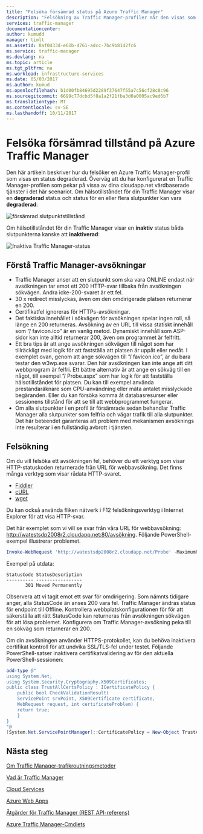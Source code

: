 ```yaml
---
title: "Felsöka försämrad status på Azure Traffic Manager"
description: "Felsökning av Traffic Manager-profiler när den visas som försämrad status."
services: traffic-manager
documentationcenter: 
author: kumudd
manager: timlt
ms.assetid: 8af0433d-e61b-4761-adcc-7bc9b8142fc6
ms.service: traffic-manager
ms.devlang: na
ms.topic: article
ms.tgt_pltfrm: na
ms.workload: infrastructure-services
ms.date: 05/03/2017
ms.author: kumud
ms.openlocfilehash: b1d00fb84695d2289f37647f55a7c56cf28c8c96
ms.sourcegitcommit: 6699c77dcbd5f8a1a2f21fba3d0a0005ac9ed6b7
ms.translationtype: MT
ms.contentlocale: sv-SE
ms.lasthandoff: 10/11/2017
---
```

# <a name="troubleshooting-degraded-state-on-azure-traffic-manager"></a>Felsöka försämrad tillstånd på Azure Traffic Manager

Den här artikeln beskriver hur du felsöker en Azure Traffic Manager-profil som visas en status degraderad. Överväg att du har konfigurerat en Traffic Manager-profilen som pekar på vissa av dina cloudapp.net värdbaserade tjänster i det här scenariot. Om hälsotillståndet för din Traffic Manager visar en **degraderad** status och status för en eller flera slutpunkter kan vara **degraderad**:

![försämrad slutpunktstillstånd](./media/traffic-manager-troubleshooting-degraded/traffic-manager-degradedifonedegraded.png)

Om hälsotillståndet för din Traffic Manager visar en **inaktiv** status båda slutpunkterna kanske att **inaktiverad**:

![Inaktiva Traffic Manager-status](./media/traffic-manager-troubleshooting-degraded/traffic-manager-inactive.png)

## <a name="understanding-traffic-manager-probes"></a>Förstå Traffic Manager-avsökningar

* Traffic Manager anser att en slutpunkt som ska vara ONLINE endast när avsökningen tar emot ett 200 HTTP-svar tillbaka från avsökningen sökvägen. Andra icke-200-svaret är ett fel.
* 30 x redirect misslyckas, även om den omdirigerade platsen returnerar en 200.
* Certifikatfel ignoreras för HTTPs-avsökningar.
* Det faktiska innehållet i sökvägen för avsökningen spelar ingen roll, så länge en 200 returneras. Avsökning av en URL till vissa statiskt innehåll som ”/ favicon.ico” är en vanlig metod. Dynamiskt innehåll som ASP-sidor kan inte alltid returnerar 200, även om programmet är felfritt.
* Ett bra tips är att ange avsökningen sökvägen till något som har tillräckligt med logik för att fastställa att platsen är uppåt eller nedåt. I exemplet ovan, genom att ange sökvägen till ”/ favicon.ico”, är du bara testar den w3wp.exe svarar. Den här avsökningen kan inte ange att ditt webbprogram är felfri. Ett bättre alternativ är att ange en sökväg till en något, till exempel ”/ Probe.aspx” som har logik för att fastställa hälsotillståndet för platsen. Du kan till exempel använda prestandaräknare som CPU-användning eller mäta antalet misslyckade begäranden. Eller du kan försöka komma åt databasresurser eller sessionens tillstånd för att se till att webbprogrammet fungerar.
* Om alla slutpunkter i en profil är försämrade sedan behandlar Traffic Manager alla slutpunkter som felfria och vägar trafik till alla slutpunkter. Det här beteendet garanteras att problem med mekanismen avsöknings inte resulterar i en fullständig avbrott i tjänsten.

## <a name="troubleshooting"></a>Felsökning

Om du vill felsöka ett avsökningen fel, behöver du ett verktyg som visar HTTP-statuskoden returnerade från URL för webbavsökning. Det finns många verktyg som visar rådata HTTP-svaret.

* [Fiddler](http://www.telerik.com/fiddler)
* [cURL](https://curl.haxx.se/)
* [wget](http://gnuwin32.sourceforge.net/packages/wget.htm)

Du kan också använda fliken nätverk i F12 felsökningsverktyg i Internet Explorer för att visa HTTP-svar.

Det här exemplet som vi vill se svar från våra URL för webbavsökning: http://watestsdp2008r2.cloudapp.net:80/avsökning. Följande PowerShell-exempel illustrerar problemet.

```powershell
Invoke-WebRequest 'http://watestsdp2008r2.cloudapp.net/Probe' -MaximumRedirection 0 -ErrorAction SilentlyContinue | Select-Object StatusCode,StatusDescription
```

Exempel på utdata:

    StatusCode StatusDescription
    ---------- -----------------
           301 Moved Permanently

Observera att vi tagit emot ett svar för omdirigering. Som nämnts tidigare anger, alla StatusCode än anses 200 vara fel. Traffic Manager ändras status för endpoint till Offline. Kontrollera webbplatskonfigurationen för för att säkerställa att rätt StatusCode kan returneras från avsökningen sökvägen för att lösa problemet. Konfigurera om Traffic Manager-avsökning peka till en sökväg som returnerar en 200.

Om din avsökningen använder HTTPS-protokollet, kan du behöva inaktivera certifikat kontroll för att undvika SSL/TLS-fel under testet. Följande PowerShell-satser inaktivera certifikatvalidering av för den aktuella PowerShell-sessionen:

```powershell
add-type @"
using System.Net;
using System.Security.Cryptography.X509Certificates;
public class TrustAllCertsPolicy : ICertificatePolicy {
    public bool CheckValidationResult(
    ServicePoint srvPoint, X509Certificate certificate,
    WebRequest request, int certificateProblem) {
    return true;
    }
}
"@
[System.Net.ServicePointManager]::CertificatePolicy = New-Object TrustAllCertsPolicy
```

## <a name="next-steps"></a>Nästa steg

[Om Traffic Manager-trafikroutningsmetoder](traffic-manager-routing-methods.md)

[Vad är Traffic Manager](traffic-manager-overview.md)

[Cloud Services](http://go.microsoft.com/fwlink/?LinkId=314074)

[Azure Web Apps](https://azure.microsoft.com/documentation/services/app-service/web/)

[Åtgärder för Traffic Manager (REST API-referens)](http://go.microsoft.com/fwlink/?LinkId=313584)

[Azure Traffic Manager-Cmdlets][1]

[1]: https://msdn.microsoft.com/library/mt125941(v=azure.200).aspx
